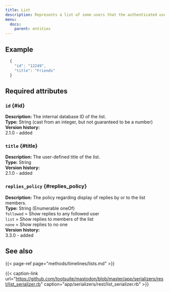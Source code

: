 ```yaml
---
title: List
description: Represents a list of some users that the authenticated user follows.
menu:
  docs:
    parent: entities
---
```


## Example

```javascript
  {
    "id": "12249",
    "title": "Friends"
  }
```

## Required attributes

### `id` {#id}

**Description:** The internal database ID of the list.\
**Type:** String \(cast from an integer, but not guaranteed to be a number\)\
**Version history:**\
2.1.0 - added

### `title` {#title}

**Description:** The user-defined title of the list.\
**Type:** String\
**Version history:**\
2.1.0 - added

### `replies_policy` {#replies_policy}

**Description:** The policy regarding display of replies by or to the list members.\
**Type:** String (Enumerable oneOf)\
`followed` = Show replies to any followed user\
`list` = Show replies to members of the list\
`none` = Show replies to no one\
**Version history:**\
3.3.0 - added

## See also

{{< page-ref page="methods/timelines/lists.md" >}}

{{< caption-link url="https://github.com/tootsuite/mastodon/blob/master/app/serializers/rest/list_serializer.rb" caption="app/serializers/rest/list\_serializer.rb" >}}



